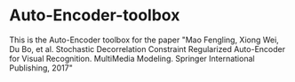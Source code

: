 # Auto-Encoder-toolbox
This is the Auto-Encoder toolbox for the paper "Mao Fengling, Xiong Wei, Du Bo, et al. Stochastic Decorrelation Constraint Regularized Auto-Encoder for Visual Recognition. MultiMedia Modeling. Springer International Publishing, 2017"
